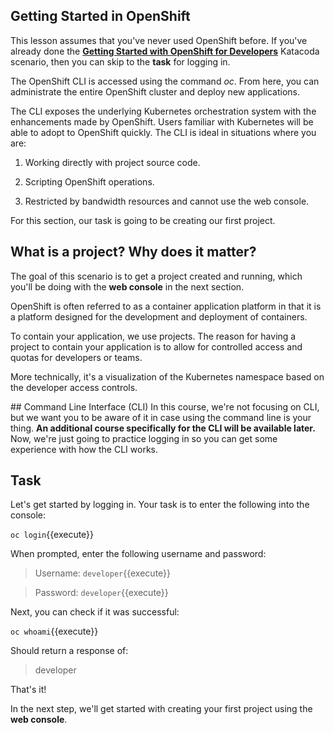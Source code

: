 ## Getting Started in OpenShift
This lesson assumes that you've never used OpenShift before. If you've already done the [**Getting Started with OpenShift for Developers**](https://openshift.katacoda.com/introduction/getting-started/) Katacoda scenario, then you can skip to the **task** for logging in.

The OpenShift CLI is accessed using the command _oc_. From here, you can administrate the entire OpenShift cluster and deploy new applications.

The CLI exposes the underlying Kubernetes orchestration system with the enhancements made by OpenShift. Users familiar with Kubernetes will be able to adopt to OpenShift quickly. The CLI is ideal in situations where you are:

1) Working directly with project source code.

2) Scripting OpenShift operations.

3) Restricted by bandwidth resources and cannot use the web console.

For this section, our task is going to be creating our first project.

## What is a project? Why does it matter?
The goal of this scenario is to get a project created and running, which you'll be doing with the **web console** in the next section.

OpenShift is often referred to as a container application platform in that it is a platform designed for the development and deployment of containers.

To contain your application, we use projects. The reason for having a project to contain your application is to allow for controlled access and quotas for developers or teams.

More technically, it's a visualization of the Kubernetes namespace based on the developer access controls.

## Command Line Interface (CLI)
In this course, we're not focusing on CLI, but we want you to be aware of it in case using the command line is your thing. **An additional course specifically for the CLI will be available later.** Now, we're just going to practice logging in so you can get some experience with how the CLI works.

## Task
Let's get started by logging in. Your task is to enter the following into the console:

`oc login`{{execute}}

When prompted, enter the following username and password:

>Username: `developer`{{execute}}

>Password: `developer`{{execute}}

Next, you can check if it was successful:

`oc whoami`{{execute}}

Should return a response of:

>developer

That's it!

In the next step, we'll get started with creating your first project using the **web console**.
